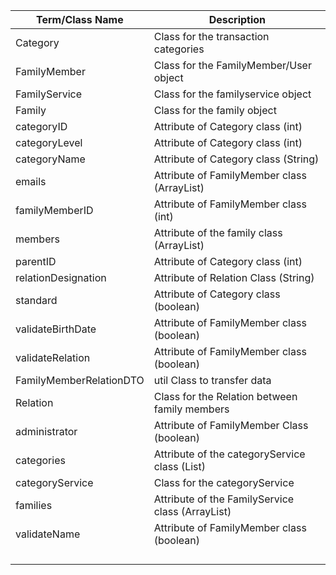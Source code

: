 | Term/Class Name	| Description 
|------------|----------|
| Category| Class for the transaction categories | 
| FamilyMember|Class for the FamilyMember/User object |
| FamilyService| Class for the familyservice object |
| Family| Class for the family object |
| categoryID | Attribute of Category class (int)| 
| categoryLevel| Attribute of Category class (int) | 
| categoryName | Attribute of Category class (String)| 
| emails| Attribute of FamilyMember class (ArrayList)|
| familyMemberID| Attribute of FamilyMember class (int) |
| members| Attribute of the family class (ArrayList) |
| parentID |Attribute of Category class (int) | 
| relationDesignation| Attribute of Relation Class (String)| 
| standard| Attribute of Category class (boolean)| 
| validateBirthDate|Attribute of FamilyMember class (boolean) |
| validateRelation| Attribute of FamilyMember class (boolean)|
|FamilyMemberRelationDTO | util Class to transfer data| 
|Relation  | Class for the Relation between family members| 
|administrator | Attribute of FamilyMember Class (boolean)| 
|categories | Attribute of the categoryService class (List)|
|categoryService | Class for the categoryService |
|families | Attribute of the FamilyService class (ArrayList)|
|validateName | Attribute of FamilyMember class (boolean)|
| | |
| | |
| | |
| | |


